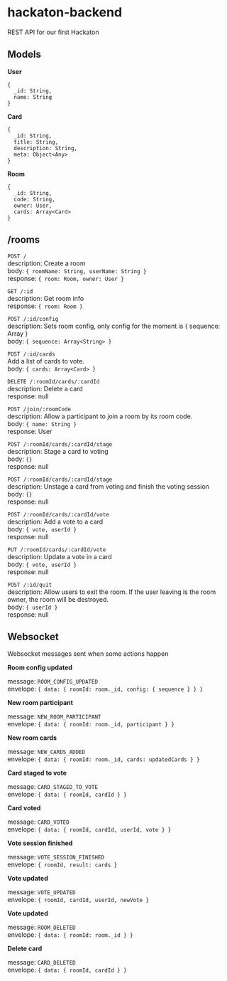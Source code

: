 # hackaton-backend

REST API for our first Hackaton

## Models

**User**

```
{
  _id: String,
  name: String
}
```

**Card**

```
{
  _id: String,
  title: String,
  description: String,
  meta: Object<Any>
}
```

**Room**

```
{
  _id: String,
  code: String,
  owner: User,
  cards: Array<Card>
}
```

## /rooms

`POST /`  
description: Create a room  
body: `{ roomName: String, userName: String }`  
response: `{ room: Room, owner: User }`

`GET /:id`  
description: Get room info  
response: `{ room: Room }`

`POST /:id/config`  
description: Sets room config, only config for the moment is { sequence: Array<String> }  
body: `{ sequence: Array<String> }`

`POST /:id/cards`  
Add a list of cards to vote.  
body: `{ cards: Array<Card> }`

`DELETE /:roomId/cards/:cardId`  
description: Delete a card  
response: null

`POST /join/:roomCode`  
description: Allow a participant to join a room by its room code.  
body: `{ name: String }`  
response: User

`POST /:roomId/cards/:cardId/stage`  
description: Stage a card to voting  
body: `{}`  
response: null

`POST /:roomId/cards/:cardId/stage`  
description: Unstage a card from voting and finish the voting session  
body: `{}`  
response: null

`POST /:roomId/cards/:cardId/vote`  
description: Add a vote to a card  
body: `{ vote, userId }`  
response: null

`PUT /:roomId/cards/:cardId/vote`  
description: Update a vote in a card  
body: `{ vote, userId }`  
response: null

`POST /:id/quit`  
description: Allow users to exit the room. If the user leaving is the room owner, the room will be destroyed.  
body: `{ userId }`  
response: null

## Websocket

Websocket messages sent when some actions happen

**Room config updated**

message: `ROOM_CONFIG_UPDATED`  
envelope: `{ data: { roomId: room._id, config: { sequence } } }`

**New room participant**

message: `NEW_ROOM_PARTICIPANT`  
envelope: `{ data: { roomId: room._id, participant } }`

**New room cards**

message: `NEW_CARDS_ADDED`  
envelope: `{ data: { roomId: room._id, cards: updatedCards } }`

**Card staged to vote**

message: `CARD_STAGED_TO_VOTE`  
envelope: `{ data: { roomId, cardId } }`

**Card voted**

message: `CARD_VOTED`  
envelope: `{ data: { roomId, cardId, userId, vote } }`

**Vote session finished**

message: `VOTE_SESSION_FINISHED`  
envelope: `{ roomId, result: cards }`

**Vote updated**

message: `VOTE_UPDATED`  
envelope: `{ roomId, cardId, userId, newVote }`

**Vote updated**

message: `ROOM_DELETED`  
envelope: `{ data: { roomId: room._id } }`

**Delete card**

message: `CARD_DELETED`  
envelope: `{ data: { roomId, cardId } }`
